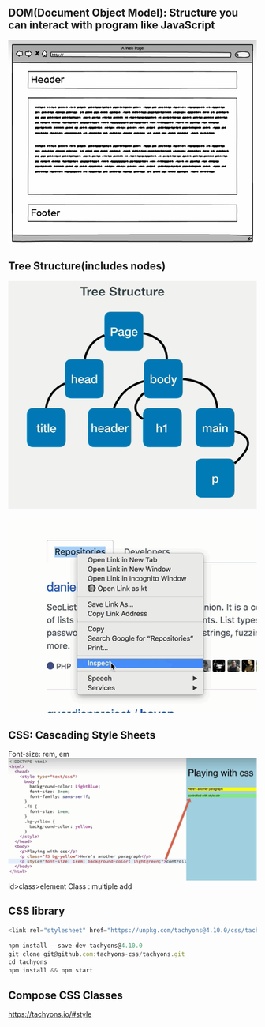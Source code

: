 ## DOM(Document Object Model): Structure you can interact with program like JavaScript
![05_1.png](05_1.png)

## Tree Structure(includes nodes) 
![05_2.png](05_2.png)

![05_3.png](05_3.png)

## CSS: Cascading Style Sheets
Font-size: rem, em
![05_4.png](05_4.png)
id>class>element
Class : multiple add

## CSS library
```js
<link rel="stylesheet" href="https://unpkg.com/tachyons@4.10.0/css/tachyons.min.css"/>
```
```js
npm install --save-dev tachyons@4.10.0
git clone git@github.com:tachyons-css/tachyons.git
cd tachyons
npm install && npm start
```
## Compose CSS Classes
https://tachyons.io/#style
